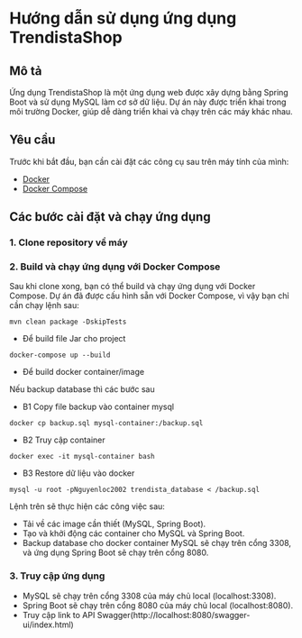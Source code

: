 # Hướng dẫn sử dụng ứng dụng TrendistaShop

## Mô tả
Ứng dụng TrendistaShop là một ứng dụng web được xây dựng bằng Spring Boot và sử dụng MySQL làm cơ sở dữ liệu. Dự án này được triển khai trong môi trường Docker, giúp dễ dàng triển khai và chạy trên các máy khác nhau.

## Yêu cầu
Trước khi bắt đầu, bạn cần cài đặt các công cụ sau trên máy tính của mình:
- [Docker](https://www.docker.com/get-started)
- [Docker Compose](https://docs.docker.com/compose/install/)

## Các bước cài đặt và chạy ứng dụng

### 1. Clone repository về máy
### 2. Build và chạy ứng dụng với Docker Compose
Sau khi clone xong, bạn có thể build và chạy ứng dụng với Docker Compose. Dự án đã được cấu hình sẵn với Docker Compose, vì vậy bạn chỉ cần chạy lệnh sau:
```
mvn clean package -DskipTests
```
- Để build file Jar cho project
```
docker-compose up --build
```
- Để build docker container/image

Nếu backup database thì các bước sau
- B1 Copy file backup vào container mysql
```
docker cp backup.sql mysql-container:/backup.sql
```
- B2 Truy cập container
```
docker exec -it mysql-container bash
```
- B3 Restore dữ liệu vào docker
```
mysql -u root -pNguyenloc2002 trendista_database < /backup.sql
```

Lệnh trên sẽ thực hiện các công việc sau:

- Tải về các image cần thiết (MySQL, Spring Boot).
- Tạo và khởi động các container cho MySQL và Spring Boot.
- Backup database cho docker container 
  MySQL sẽ chạy trên cổng 3308, và ứng dụng Spring Boot sẽ chạy trên cổng 8080.
### 3. Truy cập ứng dụng
- MySQL sẽ chạy trên cổng 3308 của máy chủ local (localhost:3308).
- Spring Boot sẽ chạy trên cổng 8080 của máy chủ local (localhost:8080).
- Truy cập link to API Swagger(http://localhost:8080/swagger-ui/index.html)
